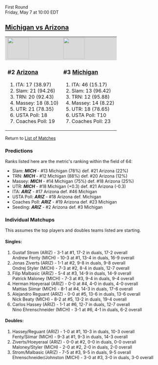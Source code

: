 First Round  
Friday, May 7 at 10:00 EDT
## [Michigan vs Arizona](https://www.ncaa.com/game/5833388) 

<table>  
<tr style="background-color: #d9d9d9 !important"><td><a href="../index.md"><img src="https://www.ncaa.com/sites/default/files/images/logos/schools/a/arizona.70.png" width="70" height="70" /></a></td><td><a href="../index.md"><img src="https://www.ncaa.com/sites/default/files/images/logos/schools/m/michigan.70.png" width="70" height="70" /></a></td></tr>
<tr><td>  

<h3>#2 <a href="../index.md">Arizona</a></h3>  

<ol>  
<li>ITA: 17 (38.97)</li>  
<li>Slam: 21 (94.26)</li>  
<li>TRN: 20 (92.43)</li>  
<li>Massey: 18 (8.10)</li>  
<li>UTR: 21 (78.35)</li>  
<li>USTA Poll: 18</li>  
<li>Coaches Poll: 19</li>  
</ol>  

</td><td>  

<h3>#3 <a href="../index.md">Michigan</a></h3>  

<ol>  
<li>ITA: 46 (15.17)</li>  
<li>Slam: 13 (96.42)</li>  
<li>TRN: 12 (95.88)</li>  
<li>Massey: 14 (8.22)</li>  
<li>UTR: 18 (78.65)</li>  
<li>USTA Poll: T10</li>  
<li>Coaches Poll: 23</li>  
</ol>  

</td></tr></table>  

Return to [List of Matches](../index.md)  

### Predictions  

Ranks listed here are the metric's ranking within the field of 64:  
- Slam: ***MICH*** - #13 Michigan (78%) def. #21 Arizona (22%)  
- TRN: ***MICH*** - #12 Michigan (88%) def. #20 Arizona (12%)  
- Massey: ***MICH*** - #14 Michigan (75%) def. #18 Arizona (25%)  
- UTR: ***MICH*** - #18 Michigan (+0.3) def. #21 Arizona (-0.3)  
- ITA: ***ARIZ*** - #17 Arizona def. #46 Michigan  
- USTA Poll: ***ARIZ*** - #18 Arizona def. Michigan  
- Coaches Poll: ***ARIZ*** - #19 Arizona def. #23 Michigan  
- Seeding: ***ARIZ*** - #2 Arizona def. #3 Michigan  

### Individual Matchups  

This assumes the top players and doubles teams listed are starting.  

#### Singles:  
1. Gustaf Strom (ARIZ) - 3-1 at #1, 17-2 in duals, 17-2 overall  
   Andrew Fenty (MICH) - 10-3 at #1, 13-4 in duals, 16-9 overall
2. Jonas Ziverts (ARIZ) - 1-1 at #2, 9-8 in duals, 9-8 overall  
   Ondrej Styler (MICH) - 7-3 at #2, 8-4 in duals, 12-7 overall
3. Filip Malbasic (ARIZ) - 5-4 at #3, 14-9 in duals, 14-9 overall  
   Patrick Maloney (MICH) - 7-3 at #3, 9-4 in duals, 9-4 overall
4. Herman Hoeyeraal (ARIZ) - 0-0 at #4, 4-0 in duals, 4-0 overall  
   Mattias Siimar (MICH) - 8-1 at #4, 14-3 in duals, 17-6 overall
5. Alejandro Reguant (ARIZ) - 0-0 at #5, 13-6 in duals, 13-6 overall  
   Nick Beaty (MICH) - 8-2 at #5, 13-2 in duals, 19-4 overall
6. Carlos Hassey (ARIZ) - 1-1 at #6, 12-7 in duals, 12-7 overall  
   Nino Ehrenschneider (MICH) - 3-1 at #6, 4-1 in duals, 6-2 overall

#### Doubles:  
1. Hassey/Reguant (ARIZ) - 1-0 at #1, 10-3 in duals, 10-3 overall  
   Fenty/Siimar (MICH) - 9-3 at #1, 9-3 in duals, 14-3 overall
2. Ziverts/Hoeyeraal (ARIZ) - 0-0 at #2, 0-0 in duals, 0-0 overall  
   Maloney/Styler (MICH) - 2-0 at #2, 2-0 in duals, 2-0 overall
3. Strom/Malbasic (ARIZ) - 7-5 at #3, 9-5 in duals, 9-5 overall  
   Ehrenschneider/Johnston (MICH) - 3-0 at #3, 3-0 in duals, 3-0 overall